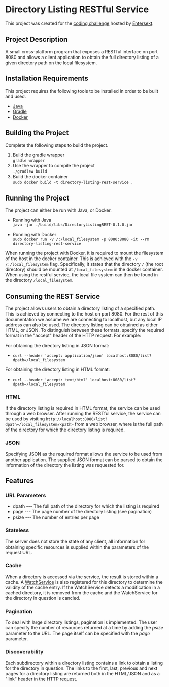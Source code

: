 # Directory Listing RESTful Service #

This project was created for the [coding challenge](https://github.com/entersekt/compsci_open-day_challenge_2017) hosted by [Entersekt](https://www.entersekt.com/).

## Project Description ##
A small cross-platform program that exposes a RESTful interface on port 8080 and allows a client application to obtain the full directory listing of a given directory path on the local filesystem.

## Installation Requirements ##
This project requires the following tools to be installed in order to be built and used.

* [Java](https://www.java.com/en/)
* [Gradle](https://gradle.org/)
* [Docker](https://www.docker.com/)

## Building the Project ##
Complete the following steps to build the project.

1. Build the gradle wrapper  
`gradle wrapper`
1. Use the wrapper to compile the project  
`./gradlew build`
1. Build the docker container  
`sudo docker build -t directory-listing-rest-service .`

## Running the Project ##
The project can either be run with Java, or Docker.

* Running with Java  
`java -jar ./build/libs/DirectoryListingREST-0.1.0.jar`

* Running with Docker  
`sudo docker run -v /:/local_filesystem -p 8080:8080 -it --rm directory-listing-rest-service`

When running the project with Docker, it is required to mount the filesystem of the host in the docker container.
This is achieved with the `-v /:/local_filesystem` flag.
Specifically, it states that the directory `/` (the root directory) should be mounted at `/local_filesystem` in the docker container.
When using the restful service, the local file system can then be found in the directory `/local_filesystem`.

## Consuming the REST Service ##
The project allows users to obtain a directory listing of a specified path.
This is achieved by connecting to the host on port 8080.
For the rest of this documentation we assume we are connecting to localhost, but any local IP address can also be used.
The directory listing can be obtained as either HTML, or JSON.
To distinguish between these formats, specify the required format in the "accept" header of the HTTP request.
For example:

For obtaining the directory listing in JSON format:

* `curl --header 'accept: application/json' localhost:8080/list?dpath=/local_filesystem`

For obtaining the directory listing in HTML format:

* `curl --header 'accept: text/html' localhost:8080/list?dpath=/local_filesystem`

### HTML ###
If the directory listing is required in HTML format, the service can be used through a web browser.
After running the RESTful service, the service can be used by visiting `http://localhost:8080/list?dpath=/local_filesystem/<path>` from a web browser, where <path> is the full path of the directory for which the directory listing is required. 
 
### JSON ###
Specifying JSON as the required format allows the service to be used from another application.
The supplied JSON format can be parsed to obtain the information of the directory the listing was requested for. 

## Features ##

### URL Parameters ###

* dpath --- The full path of the directory for which the listing is required
* page --- The page number of the directory listing (see pagination)
* psize --- The number of entries per page

### Stateless ###
The server does not store the state of any client, all information for obtaining specific resources is supplied within the parameters of the request URL.

### Cache ###
When a directory is accessed via the service, the result is stored within a cache.
A [WatchService](https://docs.oracle.com/javase/7/docs/api/java/nio/file/WatchService.html) is also registered for this directory to determine the validity of the cache entry.
If the WatchService detects a modification in a cached directory, it is removed from the cache and the WatchService for the directory in question is cancled.

### Pagination ###
To deal with large directory listings, pagination is implemented.
The user can specify the number of resources returned at a time by adding the *psize* parameter to the URL.
The page itself can be specified with the *page* parameter.

### Discoverability ###
Each subdirectory within a directory listing contains a link to obtain a listing for the directory in question.
The links to the first, last, previous and next pages for a directory listing are returned both in the HTML/JSON and as a "link" header in the HTTP request.

